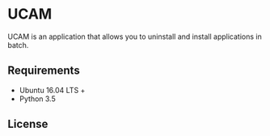 # UCAM

UCAM is an application that allows you to uninstall and install applications in batch.

## Requirements
- Ubuntu 16.04 LTS +
- Python 3.5

## License

